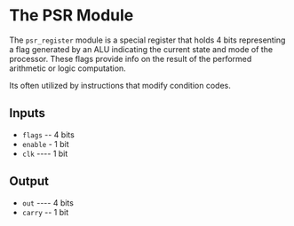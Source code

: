# The PSR Module

The `psr_register` module is a special register that holds 4 bits representing a flag generated by an ALU indicating the current state and mode of the processor. These flags provide info on the result of the performed arithmetic or logic computation.

Its often utilized by instructions that modify condition codes.

## Inputs

- `flags` -- 4 bits
- `enable` - 1 bit
- `clk` ---- 1 bit

## Output

- `out` ---- 4 bits
- `carry` -- 1 bit
